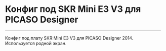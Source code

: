 # Конфиг под SKR Mini E3 V3 для PICASO Designer
---


Конфиг под плату SKR Mini E3 V3 для PICASO Designer 2014. Используется родной экран.